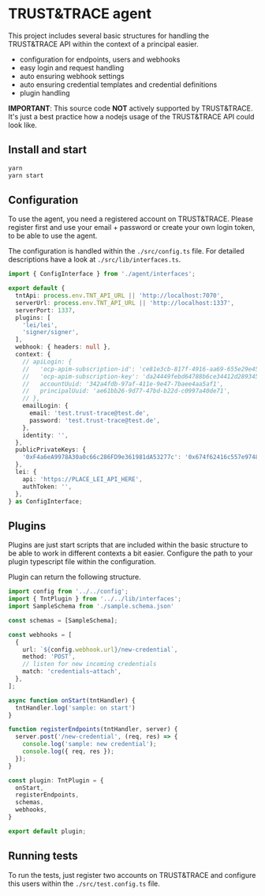 # TRUST&TRACE agent

This project includes several basic structures for handling the TRUST&TRACE API within the context
of a principal easier.

- configuration for endpoints, users and webhooks
- easy login and request handling
- auto ensuring webhook settings
- auto ensuring credential templates and credential definitions
- plugin handling

**IMPORTANT**: This source code **NOT** actively supported by TRUST&TRACE. It's just a best practice how a nodejs usage of the TRUST&TRACE API could look like.

## Install and start

```sh
yarn
yarn start
```

## Configuration

To use the agent, you need a registered account on TRUST&TRACE. Please register first and use your email + password or create your own login token, to be able to use the agent.

The configuration is handled within the `./src/config.ts` file. For detailed descriptions have a
look at `./src/lib/interfaces.ts`.

```typescript
import { ConfigInterface } from './agent/interfaces';

export default {
  tntApi: process.env.TNT_API_URL || 'http://localhost:7070',
  serverUrl: process.env.TNT_API_URL || 'http://localhost:1337',
  serverPort: 1337,
  plugins: [
    'lei/lei',
    'signer/signer',
  ],
  webhook: { headers: null },
  context: {
    // apiLogin: {
    //   'ocp-apim-subscription-id': 'ce81e3cb-817f-4916-aa69-655e29e457fc',
    //   'ocp-apim-subscription-key': 'da24449febd64788b6ce34412d289345',
    //   accountUuid: '342a4fdb-97af-411e-9e47-7baee4aa5af1',
    //   principalUuid: 'ae61bb26-9d77-47bd-b22d-c0997a40de71',
    // },
    emailLogin: {
      email: 'test.trust-trace@test.de',
      password: 'test.trust-trace@test.de',
    },
    identity: '',
  },
  publicPrivateKeys: {
    '0xF4a6eA9978A30a0c66c286FD9e361981dA53277c': '0x674f62416c557e9748655147e70deb160ec43353317a9f4100d4fe299ac1e4e8',
  },
  lei: {
    api: 'https://PLACE_LEI_API_HERE',
    authToken: '',
  },
} as ConfigInterface;


```

## Plugins

Plugins are just start scripts that are included within the basic structure to be able to work in
different contexts a bit easier. Configure the path to your plugin typescript file within the
configuration.

Plugin can return the following structure.

```ts
import config from '../../config';
import { TntPlugin } from '../../lib/interfaces';
import SampleSchema from './sample.schema.json'

const schemas = [SampleSchema];

const webhooks = [
  {
    url: `${config.webhook.url}/new-credential`,
    method: 'POST',
    // listen for new incoming credentials
    match: 'credentials~attach',
  },
];

async function onStart(tntHandler) {
  tntHandler.log('sample: on start')
}

function registerEndpoints(tntHandler, server) {
  server.post('/new-credential', (req, res) => {
    console.log('sample: new credential');
    console.log({ req, res });
  });
}

const plugin: TntPlugin = {
  onStart,
  registerEndpoints,
  schemas,
  webhooks,
}

export default plugin;

```

## Running tests

To run the tests, just register two accounts on TRUST&TRACE and configure this users within the `./src/test.config.ts` file.
